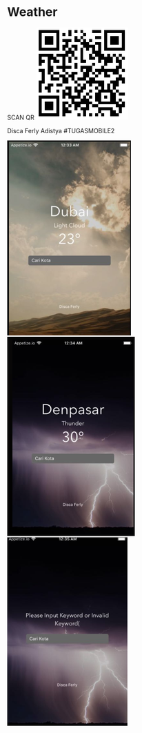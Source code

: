 # Weather

SCAN QR
![](https://github.com/discaferly/Weather/blob/master/qr.png)

Disca Ferly Adistya
#TUGASMOBILE2


![SS1](https://github.com/discaferly/Weather/blob/master/dsc1.png) ![SS2](https://github.com/discaferly/Weather/blob/master/dsc2.png) ![SS3](https://github.com/discaferly/Weather/blob/master/dsc3.png)
